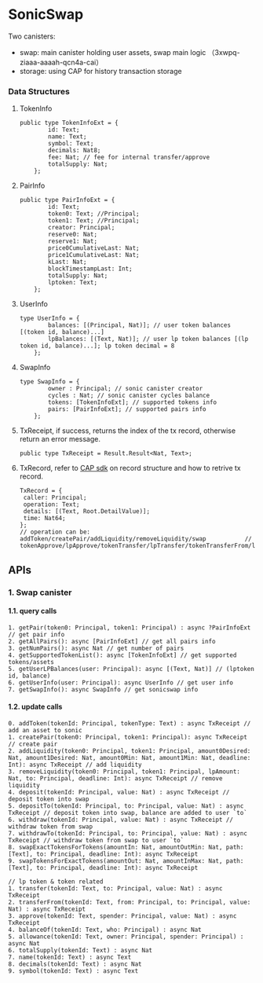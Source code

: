 # SonicSwap

Two canisters:

* swap: main canister holding user assets, swap main logic （3xwpq-ziaaa-aaaah-qcn4a-cai）
* storage: using CAP for history transaction storage



### Data Structures

1. TokenInfo

   ```
   public type TokenInfoExt = {
           id: Text;
           name: Text;
           symbol: Text;
           decimals: Nat8;
           fee: Nat; // fee for internal transfer/approve
           totalSupply: Nat;
       };
   ```

2. PairInfo

   ```
   public type PairInfoExt = {
           id: Text;
           token0: Text; //Principal;
           token1: Text; //Principal;
           creator: Principal;
           reserve0: Nat;
           reserve1: Nat;
           price0CumulativeLast: Nat;
           price1CumulativeLast: Nat;
           kLast: Nat;
           blockTimestampLast: Int;
           totalSupply: Nat;
           lptoken: Text;
       };
   ```

3. UserInfo

   ```
   type UserInfo = {
           balances: [(Principal, Nat)]; // user token balances [(token id, balance)...]
           lpBalances: [(Text, Nat)]; // user lp token balances [(lp token id, balance)...]; lp token decimal = 8
       };
   ```

4. SwapInfo

   ```
   type SwapInfo = {
           owner : Principal; // sonic canister creator
           cycles : Nat; // sonic canister cycles balance
           tokens: [TokenInfoExt]; // supported tokens info
           pairs: [PairInfoExt]; // supported pairs info
       };
   ```
   
5. TxReceipt, if success, returns the index of the tx record, otherwise return an error message.

   ```
   public type TxReceipt = Result.Result<Nat, Text>;
   ```
   
6. TxRecord, refer to [CAP sdk](https://github.com/Psychedelic/cap/tree/motoko-sdk/sdk/motoko) on record structure and how to retrive tx record.

   ```
   TxRecord = {
   	caller: Principal;
   	operation: Text;
   	details: [(Text, Root.DetailValue)];
   	time: Nat64;
   };
   // operation can be: addToken/createPair/addLiquidity/removeLiquidity/swap           //  tokenApprove/lpApprove/tokenTransfer/lpTransfer/tokenTransferFrom/lpTransferFrom
   ```

   

## APIs



### 1. Swap canister

#### 1.1. query calls

```
1. getPair(token0: Principal, token1: Principal) : async ?PairInfoExt // get pair info
2. getAllPairs(): async [PairInfoExt] // get all pairs info
3. getNumPairs(): async Nat // get number of pairs
4. getSupportedTokenList(): async [TokenInfoExt] // get supported tokens/assets
5. getUserLPBalances(user: Principal): async [(Text, Nat)] // (lptoken id, balance)
6. getUserInfo(user: Principal): async UserInfo // get user info
7. getSwapInfo(): async SwapInfo // get sonicswap info
```

#### 

#### 1.2. update calls

```
0. addToken(tokenId: Principal, tokenType: Text) : async TxReceipt // add an asset to sonic
1. createPair(token0: Principal, token1: Principal): async TxReceipt // create pair
2. addLiquidity(token0: Principal, token1: Principal, amount0Desired: Nat, amount1Desired: Nat, amount0Min: Nat, amount1Min: Nat, deadline: Int): async TxReceipt // add liquidity
3. removeLiquidity(token0: Principal, token1: Principal, lpAmount: Nat, to: Principal, deadline: Int): async TxReceipt // remove liquidity
4. deposit(tokenId: Principal, value: Nat) : async TxReceipt // deposit token into swap
5. depositTo(tokenId: Principal, to: Principal, value: Nat) : async TxReceipt // deposit token into swap, balance are added to user `to`
6. withdraw(tokenId: Principal, value: Nat) : async TxReceipt // withdraw token from swap
7. withdrawTo(tokenId: Principal, to: Principal, value: Nat) : async TxReceipt // withdraw token from swap to user `to`
8. swapExactTokensForTokens(amountIn: Nat, amountOutMin: Nat, path: [Text], to: Principal, deadline: Int): async TxReceipt
9. swapTokensForExactTokens(amountOut: Nat, amountInMax: Nat, path: [Text], to: Principal, deadline: Int): async TxReceipt

// lp token & token related
1. transfer(tokenId: Text, to: Principal, value: Nat) : async TxReceipt
2. transferFrom(tokenId: Text, from: Principal, to: Principal, value: Nat) : async TxReceipt
3. approve(tokenId: Text, spender: Principal, value: Nat) : async TxReceipt
4. balanceOf(tokenId: Text, who: Principal) : async Nat
5. allowance(tokenId: Text, owner: Principal, spender: Principal) : async Nat
6. totalSupply(tokenId: Text) : async Nat
7. name(tokenId: Text) : async Text
8. decimals(tokenId: Text) : async Nat
9. symbol(tokenId: Text) : async Text
```





